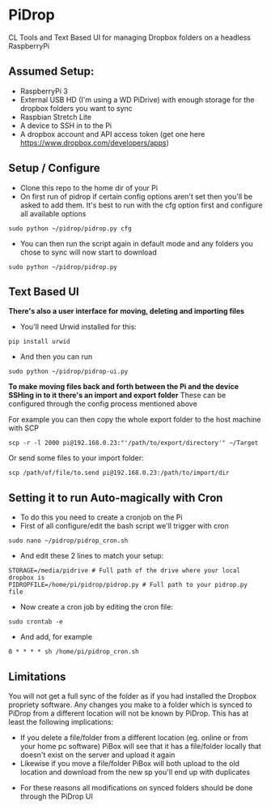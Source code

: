 # PiDrop
CL Tools and Text Based UI for managing Dropbox folders on a headless RaspberryPi

## Assumed Setup:

- RaspberryPi 3
- External USB HD (I'm using a WD PiDrive) with enough storage for the dropbox folders you want to sync
- Raspbian Stretch Lite
- A device to SSH in to the Pi
- A dropbox account and API access token (get one here https://www.dropbox.com/developers/apps)

## Setup / Configure

- Clone this repo to the home dir of your Pi
- On first run of pidrop if certain config options aren't set then you'll be asked to add them. It's best to run with the cfg option first and configure all available options
```console
sudo python ~/pidrop/pidrop.py cfg
```
- You can then run the script again in default mode and any folders you chose to sync will now start to download 
```console
sudo python ~/pidrop/pidrop.py 
```

## Text Based UI

__There's also a user interface for moving, deleting and importing files__

- You'll need Urwid installed for this:
```console
pip install urwid
```
- And then you can run
```console
sudo python ~/pidrop/pidrop-ui.py 
```

__To make moving files back and forth between the Pi and the device SSHing in to it there's an import and export folder__
These can be configured through the config process mentioned above

For example you can then copy the whole export folder to the host machine with SCP
```console
scp -r -l 2000 pi@192.168.0.23:"'/path/to/export/directory'" ~/Target
```

Or send some files to your import folder:
```console
scp /path/of/file/to.send pi@192.168.0.23:/path/to/import/dir
```

## Setting it to run Auto-magically with Cron

- To do this you need to create a cronjob on the Pi
- First of all configure/edit the bash script we'll trigger with cron
```console
sudo nano ~/pidrop/pidrop_cron.sh
```
- And edit these 2 lines to match your setup:
```
STORAGE=/media/pidrive # Full path of the drive where your local dropbox is
PIDROPFILE=/home/pi/pidrop/pidrop.py # Full path to your pidrop.py file 
```
- Now create a cron job by editing the cron file:
```console
sudo crontab -e
```
- And add, for example 
```
0 * * * * sh /home/pi/pidrop_cron.sh
```

## Limitations

You will not get a full sync of the folder as if you had installed the Dropbox propriety software. Any changes you make to a folder which is synced to PiDrop from a different location will not be known by PiDrop. This has at least the following implications:
- If you delete a file/folder from a different location (eg. online or from your home pc software) PiBox will see that it has a file/folder locally that doesn't exist on the server and upload it again
- Likewise if you move a file/folder PiBox will both upload to the old location and download from the new sp you'll end up with  duplicates

* For these reasons all modifications on synced folders should be done through the PiDrop UI